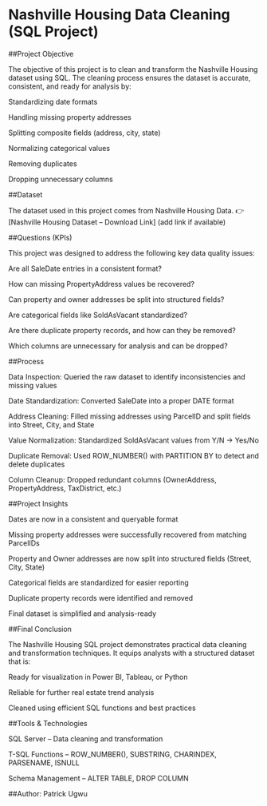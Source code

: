 # Nashville Housing Data Cleaning (SQL Project)
##Project Objective

The objective of this project is to clean and transform the Nashville Housing dataset using SQL.
The cleaning process ensures the dataset is accurate, consistent, and ready for analysis by:

Standardizing date formats

Handling missing property addresses

Splitting composite fields (address, city, state)

Normalizing categorical values

Removing duplicates

Dropping unnecessary columns

##Dataset

The dataset used in this project comes from Nashville Housing Data.
👉 [Nashville Housing Dataset – Download Link] (add link if available)

##Questions (KPIs)

This project was designed to address the following key data quality issues:

Are all SaleDate entries in a consistent format?

How can missing PropertyAddress values be recovered?

Can property and owner addresses be split into structured fields?

Are categorical fields like SoldAsVacant standardized?

Are there duplicate property records, and how can they be removed?

Which columns are unnecessary for analysis and can be dropped?

##Process

Data Inspection: Queried the raw dataset to identify inconsistencies and missing values

Date Standardization: Converted SaleDate into a proper DATE format

Address Cleaning: Filled missing addresses using ParcelID and split fields into Street, City, and State

Value Normalization: Standardized SoldAsVacant values from Y/N → Yes/No

Duplicate Removal: Used ROW_NUMBER() with PARTITION BY to detect and delete duplicates

Column Cleanup: Dropped redundant columns (OwnerAddress, PropertyAddress, TaxDistrict, etc.)

##Project Insights

Dates are now in a consistent and queryable format

Missing property addresses were successfully recovered from matching ParcelIDs

Property and Owner addresses are now split into structured fields (Street, City, State)

Categorical fields are standardized for easier reporting

Duplicate property records were identified and removed

Final dataset is simplified and analysis-ready

##Final Conclusion

The Nashville Housing SQL project demonstrates practical data cleaning and transformation techniques.
It equips analysts with a structured dataset that is:

Ready for visualization in Power BI, Tableau, or Python

Reliable for further real estate trend analysis

Cleaned using efficient SQL functions and best practices

##Tools & Technologies

SQL Server – Data cleaning and transformation

T-SQL Functions – ROW_NUMBER(), SUBSTRING, CHARINDEX, PARSENAME, ISNULL

Schema Management – ALTER TABLE, DROP COLUMN

##Author: Patrick Ugwu
